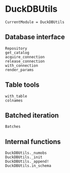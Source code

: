 # DuckDBUtils

```@meta
CurrentModule = DuckDBUtils
```

## Database interface

```@docs
Repository
get_catalog
acquire_connection
release_connection
with_connection
render_params
```

## Table tools

```@docs
with_table
colnames
```

## Batched iteration

```@docs
Batches
```

## Internal functions

```@docs
DuckDBUtils._numobs
DuckDBUtils._init
DuckDBUtils._append!
DuckDBUtils.in_schema
```
